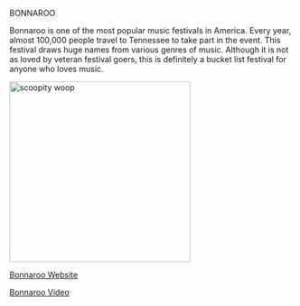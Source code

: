 BONNAROO 

Bonnaroo is one of the most popular music festivals in America. Every year, almost 100,000 people travel to Tennessee to take part in the event. This festival draws huge names from various genres of music. Although it is not as loved by veteran festival goers, this is definitely a bucket list festival for anyone who loves music. 

<a href="https://sxmfeed.files.wordpress.com/2018/06/bonnaroo-1600x900-night-v1.jpg?w=940" target="_blank"><img src="https://sxmfeed.files.wordpress.com/2018/06/bonnaroo-1600x900-night-v1.jpg?w=940" alt="scoopity woop"
style="width:width:500px;height:320px;"></a>

[Bonnaroo Website](https://www.bonnaroo.com/)

[Bonnaroo Video](https://www.youtube.com/results?search_query=bonnaroo+2018)
